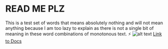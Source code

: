 # READ ME PLZ
This is a test set of words that means absolutely nothing and will not mean anything because I am too lazy to explain as there is not a single bit of meaning in these word combinations of monotonous text.
⚡️
![alt text](https://i.pinimg.com/originals/16/2b/af/162baf018ad5742ea1c22efd15f1a229.jpg "Logo Title Text1")
<a href="https://docs.google.com/document/d/1-X8CeTnrG0q1VRFis0E5J0BsPTBR9qxrtQbx68s94Wg/edit"> Link to Docs </a>
